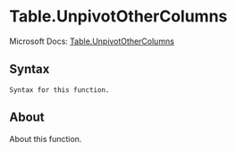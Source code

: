 # Table.UnpivotOtherColumns

Microsoft Docs: [Table.UnpivotOtherColumns](https://docs.microsoft.com/en-us/powerquery-m/table-unpivotothercolumns)

## Syntax

```
Syntax for this function.
```

## About

About this function.

